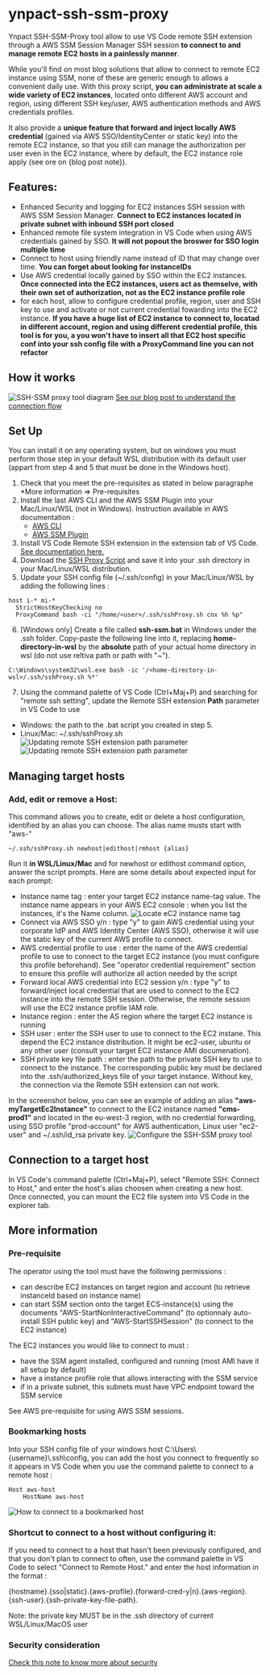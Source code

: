 # ynpact-ssh-ssm-proxy
Ynpact SSH-SSM-Proxy tool allow to use VS Code remote SSH extension through a AWS SSM Session Manager SSH session **to connect to and manage remote EC2 hosts in a painlessly manner**.

While you'll find on most blog solutions that allow to connect to remote EC2 instance using SSM, none of these are generic enough to allows a convenient daily use. With this proxy script, **you can administrate at scale a wide variety of EC2 instances**, located onto different AWS account and region, using different SSH key/user, AWS authentication methods and AWS credentials profiles.

It also provide a **unique feature that forward and inject locally AWS credential** (gained via AWS SSO/IdentityCenter or static key) into the remote EC2 instance, so that you still can manage the authorization per user even in the EC2 instance, where by default, the EC2 instance role  apply (see ore on {blog post note}).

## Features:
- Enhanced Security and logging for EC2 instances SSH session with AWS SSM Session Manager.
  **Connect to EC2 instances located in private subnet with inbound SSH port closed**
- Enhanced remote file system integration in VS Code when using AWS credentials gained by SSO. **It will not popout the broswer for SSO login multiple time**
- Connect to host using friendly name instead of ID that may change over time. **You can forget about looking for instanceIDs**
- Use AWS credential locally gained by SSO within the EC2 instances. **Once connected into the EC2 instances, users act as themselve, with their own set of authorization, not as the EC2 instance profile role**
- for each host, allow to configure credential profile, region, user and SSH key to use and activate or not current credential fowarding into the EC2 instance. **If you have a huge list of EC2 instance to connect to, locatad in different account, region and using different credential profile, this tool is for you, a you won't have to insert all that EC2 host specific conf into your ssh config file with a ProxyCommand line you can not refactor**

## How it works
![SSH-SSM proxy tool diagram](doc/ssh-ssm.png)
[See our blog post to understand the connection flow](https://www.ynpact.com/connect-to-ec2-instances-with-vs-code-via-aws-ssm-painlessly/)

## Set Up
You can install it on any operating system, but on windows you must perform those step in your default WSL distribution with its default user (appart from step 4 and 5 that must be done in the Windows host).
1) Check that you meet the pre-requisites as stated in below paragraphe *More information => Pre-requisites
2) Install the last AWS CLI and the AWS SSM Plugin into your Mac/Linux/WSL (not in Windows). Instruction available in AWS documentation :
   - [AWS CLI](https://docs.aws.amazon.com/cli/latest/userguide/getting-started-install.html)
   - [AWS SSM Plugin](https://docs.aws.amazon.com/systems-manager/latest/userguide/session-manager-working-with-install-plugin.html)
3) Install VS Code Remote SSH extension in the extension tab of VS Code. [See documentation here.](https://code.visualstudio.com/docs/remote/remote-overview)
4) Download the [SSH Proxy Script](src/sshProxy.sh) and save it into your .ssh directory in your Mac/Linux/WSL distribution.
5) Update your SSH config file (~/.ssh/config) in your Mac/Linux/WSL by adding the following lines :
```
host i-* mi-*
  StrictHostKeyChecking no
  ProxyCommand bash -ci "/home/<user>/.ssh/sshProxy.sh cnx %h %p"
```
6) [Windows only] Create a file called **ssh-ssm.bat** in Windows under the .ssh folder. Copy-paste the following line into it, replacing **home-directory-in-wsl** by the **absolute** path of your actual home directory in wsl (do not use reltiva path or path with "~").
```
C:\Windows\system32\wsl.exe bash -ic '/<home-directory-in-wsl>/.ssh/sshProxy.sh %*'
```
7) Using the command palette of VS Code (Ctrl+Maj+P) and searching for "remote ssh setting", update the Remote SSH extension **Path** parameter in VS Code to use
- Windows: the path to the .bat script you created in step 5.
- Linux/Mac: ~/.ssh/sshProxy.sh
![Updating remote SSH extension path parameter](doc/remote-ssh-settings.png)
![Updating remote SSH extension path parameter](doc/path-param.png)


## Managing target hosts
### Add, edit or remove a Host:
This command allows you to create, edit or delete a host configuration, identified by an alias you can choose. The alias name musts start with "aws-"
```
~/.ssh/sshProxy.sh newhost|edithost|rmhost {alias}
```
Run it **in WSL/Linux/Mac** and for newhost or edithost command option, answer the script prompts. Here are some details about expected input for each prompt:
- Instance name tag : enter your target EC2 instance name-tag value. The instance name appears in your AWS EC2 console : when you list the instances, it's the Name column.
![Locate eC2 instance name tag](doc/name-tag.png)
- Connect via AWS SSO y/n : type "y" to gain AWS credential using your corporate IdP and AWS Identity Center (AWS SSO), otherwise it will use the static key of the current AWS profile to connect.
- AWS credential profile to use : enter the name of the AWS credential profile to use to connect to the target EC2 instance (you must configure this profile beforehand). See "operator credential requirement" section to ensure this profile will authorize all action needed by the script
- Forward local AWS credential into EC2 session y/n : type "y" to forward/inject local credential that are used to connect to the EC2 instance into the remote SSH session. Otherwise, the remote session will use the EC2 instance profile IAM role.
- Instance region : enter the AS region where the target EC2 instance is running
- SSH user : enter the SSH user to use to connect to the EC2 instane. This depend the EC2 instance distribution. It might be ec2-user, ubuntu or any other user (consult your target EC2 instance AMI documenation).
- SSH private key file path : enter the path to the private SSH key to use to connect to the instance. The corresponding public key must be declared into the .ssh/authorized_keys file of your target instance. Without key, the connection via the Remote SSH extension can not work.

In the screenshot below, you can see an example of adding an alias **"aws-myTargetEc2Instance"** to connect to the EC2 instance named **"cms-prod1"** and located in the eu-west-3 region, with no credential forwarding, using SSO profile "prod-account" for AWS authentication, Linux user "ec2-user" and ~/.ssh/id_rsa private key.
![Configure the SSH-SSM proxy tool](doc/conf.png)

## Connection to a target host

In VS Code's command palette (Ctrl+Maj+P), select "Remote SSH: Connect to Host," and enter the host's alias choosen when creating a new host.
Once connected, you can mount the EC2 file system into VS Code in the explorer tab.

## More information
### Pre-requisite
The operator using the tool must have the following permissions :
- can describe EC2 instances on target region and account (to retrieve instanceId based on instance name)
- can start SSM section onto the target ECS-instance(s) using the documents "AWS-StartNonInteractiveCommand" (to optionnaly auto-install SSH public key) and "AWS-StartSSHSession" (to connect to the EC2 instance)

The EC2 instances you would like to connect to must :
- have the SSM agent installed, configured and running (most AMI have it all setup by default)
- have a instance profile role that allows interacting with the SSM service
- if in a private subnet, this subnets must have VPC endpoint toward the SSM service

See AWS pre-requisite for using AWS SSM sessions.
### Bookmarking hosts
Into your SSH config file of your windows host C:\Users\\{username}\\.ssh\config, you can add the host you connect to frequently so it appears in VS Code when you use the command palette to connect to a remote host : 
```
Host aws-host
    HostName aws-host
```
![How to connect to a bookmarked host](doc/bookmarking.png)

### Shortcut to connect to a host without configuring it:
If you need to connect to a host that hasn't been previously configured, and that you don't plan to connect to often, use the command palette in VS Code to select "Connect to Remote Host." and enter the host information in the format :

{hostname}.{sso|static}.{aws-profile}.{forward-cred-y|n}.{aws-region}.{ssh-user}.{ssh-private-key-file-path}.

Note: the private key MUST be in the .ssh directory of current WSL/Linux/MacOS user

### Security consideration
[Check this note to know more about security](doc/security_en.md)
